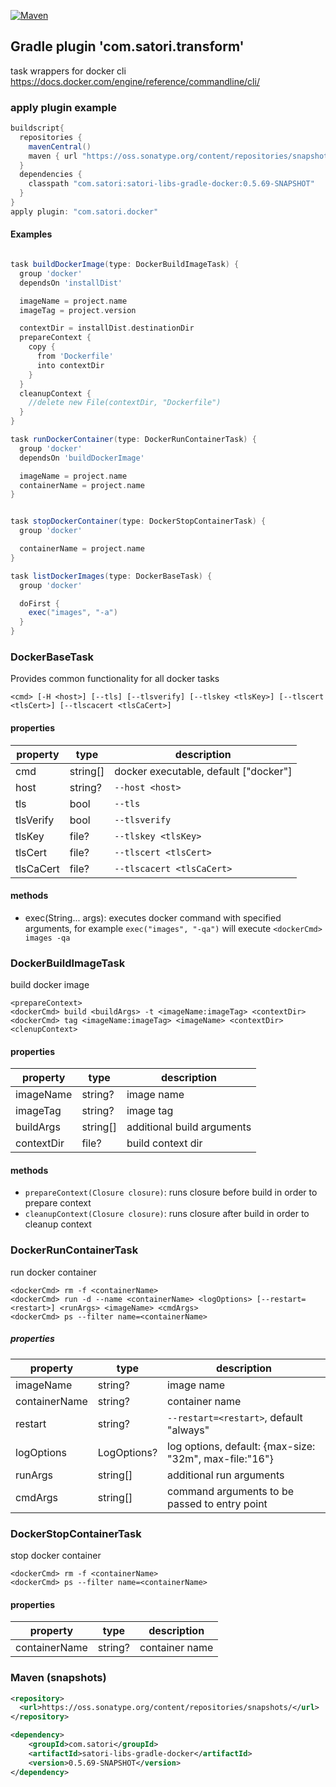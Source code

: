 [![Maven](https://img.shields.io/nexus/s/https/oss.sonatype.org/com.satori/satori-libs-gradle-docker.svg)](https://oss.sonatype.org/content/repositories/snapshots/com/satori/satori-libs-gradle-docker/0.5.69-SNAPSHOT/)

## Gradle plugin 'com.satori.transform' 

task wrappers for docker cli
https://docs.docker.com/engine/reference/commandline/cli/

### apply plugin example

```gradle
buildscript{
  repositories {
    mavenCentral()
    maven { url "https://oss.sonatype.org/content/repositories/snapshots" }
  }
  dependencies {
    classpath "com.satori:satori-libs-gradle-docker:0.5.69-SNAPSHOT"
  }
}
apply plugin: "com.satori.docker"
```

#### Examples

```gradle

task buildDockerImage(type: DockerBuildImageTask) {
  group 'docker'
  dependsOn 'installDist'

  imageName = project.name
  imageTag = project.version

  contextDir = installDist.destinationDir
  prepareContext {
    copy {
      from 'Dockerfile'
      into contextDir
    }
  }
  cleanupContext {
    //delete new File(contextDir, "Dockerfile")
  }
}

task runDockerContainer(type: DockerRunContainerTask) {
  group 'docker'
  dependsOn 'buildDockerImage'

  imageName = project.name
  containerName = project.name
}


task stopDockerContainer(type: DockerStopContainerTask) {
  group 'docker'

  containerName = project.name
}

task listDockerImages(type: DockerBaseTask) {
  group 'docker'

  doFirst {
    exec("images", "-a")
  }
}

```

### DockerBaseTask 
Provides common functionality for all docker tasks
```
<cmd> [-H <host>] [--tls] [--tlsverify] [--tlskey <tlsKey>] [--tlscert <tlsCert>] [--tlscacert <tlsCaCert>]
```

#### properties
| property   | type     | description                            |
|------------|----------|----------------------------------------|
| cmd        | string[] | docker executable, default ["docker"]  |
| host       | string?  | `--host <host>`                        |
| tls        | bool     | `--tls`                                |
| tlsVerify  | bool     | `--tlsverify`                          |
| tlsKey     | file?    | `--tlskey <tlsKey>`                    |
| tlsCert    | file?    | `--tlscert <tlsCert>`                  |
| tlsCaCert  | file?    | `--tlscacert <tlsCaCert>`              |
#### methods
- exec(String... args): executes docker command with specified arguments, 
for example `exec("images", "-qa")` will execute `<dockerCmd> images -qa`

### DockerBuildImageTask 
build docker image
```
<prepareContext>
<dockerCmd> build <buildArgs> -t <imageName:imageTag> <contextDir>
<dockerCmd> tag <imageName:imageTag> <imageName> <contextDir>
<clenupContext>
```
#### properties
| property      | type        | description                      |
|---------------|-------------|----------------------------------|
| imageName     | string?     | image name                       |
| imageTag      | string?     | image tag                        |
| buildArgs     | string[]    | additional build arguments       |
| contextDir    | file?       | build context dir                |
#### methods
- `prepareContext(Closure closure)`: runs closure before build in order to prepare context
- `cleanupContext(Closure closure)`: runs closure after build in order to cleanup context

### DockerRunContainerTask 
run docker container
```
<dockerCmd> rm -f <containerName>
<dockerCmd> run -d --name <containerName> <logOptions> [--restart=<restart>] <runArgs> <imageName> <cmdArgs>
<dockerCmd> ps --filter name=<containerName>
```
##### properties
| property      | type        | description                                             |
|---------------|-------------|---------------------------------------------------------|
| imageName     | string?     | image name                                              |
| containerName | string?     | container name                                          |
| restart       | string?     | `--restart=<restart>`, default "always"                 |
| logOptions    | LogOptions? | log options, default: {max-size: "32m",  max-file:"16"} |
| runArgs       | string[]    | additional run arguments                                |
| cmdArgs       | string[]    | command arguments to be passed to entry point           |

### DockerStopContainerTask 
stop docker container
```
<dockerCmd> rm -f <containerName>
<dockerCmd> ps --filter name=<containerName>
```
#### properties
| property      | type        | description      |
|---------------|-------------|------------------|
| containerName | string?     | container name   |


### Maven (snapshots)
```xml
<repository>
  <url>https://oss.sonatype.org/content/repositories/snapshots/</url>
</repository>
```
```xml
<dependency>
    <groupId>com.satori</groupId>
    <artifactId>satori-libs-gradle-docker</artifactId>
    <version>0.5.69-SNAPSHOT</version>
</dependency>
```
